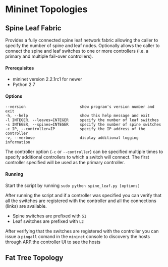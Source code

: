 # Mininet Topologies

## Spine Leaf Fabric
Provides a fully connected spine leaf network fabric allowing the caller to
specify the number of spine and leaf nodes. Optionally allows the caller to
connect the spine and leaf switches to one or more controllers (i.e. a primary
and multiple fail-over controllers).

#### Prerequisites
  - mininet version 2.2.1rc1 for newer
  - Python 2.7

#### Options
    --version                        show program's version number and exit
    -h, --help                       show this help message and exit
    -l INTEGER, --leaves=INTEGER     specify the number of leaf switches
    -s INTEGER, --spines=INTEGER     specify the number of spine switches
    -c IP, --controller=IP           specify the IP address of the controller
    -v, --verbose                    display additional logging information

The controller option (```-c``` or ```--controller```) can be specified multiple
times to specify additional controllers to which a switch will connect. The
first controller specified will be used as the primary controller.

#### Running
Start the script by running ```sudo python spine_leaf.py [options]```

After running the script and if a controller was specified you can verify that
all the switches are registered with the controller and all the connections
(links) are available.

- Spine switches are prefixed with ```S1```
- Leaf switches are prefixed with ```L2```

After verifying that the switches are registered with the controller you can
issue a ```pingall``` comand in the ```mininet``` console to discovery the hosts
through ARP.the controller UI to see the hosts

## Fat Tree Topology
